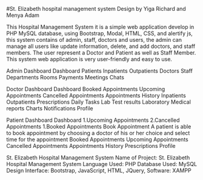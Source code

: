 #St. Elizabeth hospital management system
Design by Yiga Richard and Menya Adam

This Hospital Management System it is a simple web application develop in PHP MySQL database, using Bootstrap, Modal, HTML, CSS, and alertify js, this system contains of admin, staff, doctors and users, the admin can manage all users like update information, delete, and add doctors, and staff members. The user  represent a Doctor and Patient as well as Staff Member. This system web application is very user-friendly and easy to use.

Admin Dashboard
 Dashboard
 Patients
 Inpatients
 Outpatients
 Doctors
 Staff
 Departments
 Rooms
 Payments
 Meetings
 Chats

Doctor Dashboard
 Dashboard
 Booked Appointments
 Upcoming Appointments
 Cancelled Appointments
 Appointments History
 Inpatients
 Outpatients
 Prescriptions
 Daily Tasks
 Lab Test results
 Laboratory
 Medical reports
 Charts
 Notifications
 Profile

Patient Dashboard
 Dashboard
   1.Upcoming Appointments
   2.Cancelled Appointments
   1.Booked Appointments
 Book Appointment
   A patient is able to book appointment by choosing a doctor of his or her choice and select time for the appointment
 Booked Appointments
 Upcoming Appointments
 Cancelled Appointments
 Appointments History
 Prescriptions
 Profile


St. Elizabeth Hospital Management System
Name of Project:    St. Elizabeth Hospital Management System
Language Used:      PHP
Database Used:      MySQL
Design Interface:   Bootstrap, JavaScript, HTML, JQuery,
Software:           XAMPP